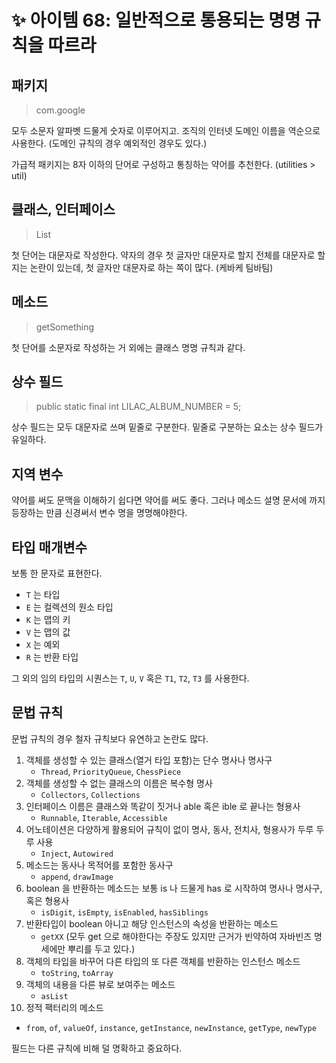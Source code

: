 # ✨ 아이템 68: 일반적으로 통용되는 명명 규칙을 따르라

## 패키지

> com.google

모두 소문자 알파벳 드물게 숫자로 이루어지고. 조직의 인터넷 도메인 이름을 역순으로 사용한다. (도메인 규칙의 경우 예외적인 경우도 있다.)

가급적 패키지는 8자 이하의 단어로 구성하고 통칭하는 약어를 추천한다. (utilities > util)

## 클래스, 인터페이스

> List

첫 단어는 대문자로 작성한다. 약자의 경우 첫 글자만 대문자로 할지 전체를 대문자로 할지는 논란이 있는데, 첫 글자만 대문자로 하는 쪽이 많다. (케바케 팀바팀)

## 메소드

> getSomething

첫 단어를 소문자로 작성하는 거 외에는 클래스 명명 규칙과 같다.

## 상수 필드

> public static final int LILAC_ALBUM_NUMBER = 5;

상수 필드는 모두 대문자로 쓰며 밑줄로 구분한다. 밑줄로 구분하는 요소는 상수 필드가 유일하다.

## 지역 변수

약어를 써도 문맥을 이해하기 쉽다면 약어를 써도 좋다. 그러나 메소드 설명 문서에 까지 등장하는 만큼 신경써서 변수 명을 명명해야한다.

## 타입 매개변수

보통 한 문자로 표현한다.

- `T` 는 타입
- `E` 는 컬렉션의 원소 타입
- `K` 는 맵의 키
- `V` 는 맵의 값
- `X` 는 예외
- `R` 는 반환 타입

그 외의 임의 타입의 시퀀스는 `T`, `U`, `V` 혹은 `T1`, `T2`, `T3` 를 사용한다.

## 문법 규칙

문법 규칙의 경우 철자 규칙보다 유연하고 논란도 많다.

1. 객체를 생성할 수 있는 클래스(열거 타입 포함)는 단수 명사나 명사구
   - `Thread`, `PriorityQueue`, `ChessPiece`
2. 객체를 생성할 수 없는 클래스의 이름은 복수형 명사
   - `Collectors`, `Collections`
3. 인터페이스 이름은 클래스와 똑같이 짓거나 able 혹은 ible 로 끝나는 형용사
   - `Runnable`, `Iterable`, `Accessible`
4. 어노테이션은 다양하게 활용되어 규칙이 없이 명사, 동사, 전치사, 형용사가 두루 두루 사용
   - `Inject`, `Autowired`
5. 메소드는 동사나 목적어를 포함한 동사구
   - `append`, `drawImage`
6. boolean 을 반환하는 메소드는 보통 is 나 드물게 has 로 시작하여 명사나 명사구, 혹은 형용사
   - `isDigit`, `isEmpty`, `isEnabled`, `hasSiblings`
7. 반환타입이 boolean 아니고 해당 인스턴스의 속성을 반환하는 메소드
   - `getXX` (모두 get 으로 해야한다는 주장도 있지만 근거가 빈약하여 자바빈즈 명세에만 뿌리를 두고 있다.)
8. 객체의 타입을 바꾸어 다른 타입의 또 다른 객체를 반환하는 인스턴스 메소드
   - `toString`, `toArray`
9. 객체의 내용을 다른 뷰로 보여주는 메소드
   - `asList`
10. 정적 팩터리의 메소드
   - `from`, `of`, `valueOf`, `instance`, `getInstance`, `newInstance`, `getType`, `newType`

필드는 다른 규칙에 비해 덜 명확하고 중요하다.
